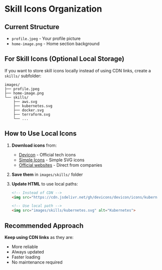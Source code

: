 # Skill Icons Organization

## Current Structure
- `profile.jpeg` - Your profile picture
- `home-image.png` - Home section background

## For Skill Icons (Optional Local Storage)

If you want to store skill icons locally instead of using CDN links, create a `skills/` subfolder:

```
images/
├── profile.jpeg
├── home-image.png
└── skills/
    ├── aws.svg
    ├── kubernetes.svg
    ├── docker.svg
    ├── terraform.svg
    └── ...
```

## How to Use Local Icons

1. **Download icons** from:
   - [Devicon](https://devicon.dev/) - Official tech icons
   - [Simple Icons](https://simpleicons.org/) - Simple SVG icons
   - [Official websites](https://github.com/simple-icons/simple-icons) - Direct from companies

2. **Save them** in `images/skills/` folder

3. **Update HTML** to use local paths:
   ```html
   <!-- Instead of CDN -->
   <img src="https://cdn.jsdelivr.net/gh/devicons/devicon/icons/kubernetes/kubernetes-plain.svg" alt="Kubernetes">
   
   <!-- Use local path -->
   <img src="images/skills/kubernetes.svg" alt="Kubernetes">
   ```

## Recommended Approach
**Keep using CDN links** as they are:
- More reliable
- Always updated
- Faster loading
- No maintenance required 